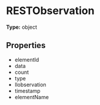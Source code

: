 # RESTObservation


**Type:** object

## Properties
* elementId
* data
* count
* type
* llobservation
* timestamp
* elementName
